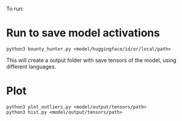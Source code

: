 To run:

# Run to save model activations
```
python3 bounty_hunter.py <model/huggingface/id/or/local/path>
```

This will create a output folder with save tensors of the model, using different languages.

# Plot
```
python3 plot_outliers.py <model/output/tensors/path>
python3 hist.py <model/output/tensors/path>
```